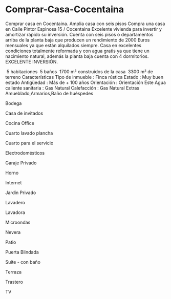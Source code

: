 # Comprar-Casa-Cocentaina
Comprar casa en Cocentaina. Amplia casa con seis pisos
Compra una casa en Calle Pintor Espinosa 15 / Cocentaina
Excelente vivienda para invertir y amortizar rápido su inversión. Cuenta con seis pisos o departamentos arriba de la planta baja que producen un rendimiento de 2000 Euros mensuales ya que están alquilados siempre. Casa en excelentes condiciones totalmente reformada y con agua gratis ya que tiene un nacimiento natural, además la planta baja cuenta con 4 dormitorios. EXCELENTE INVERSIÓN.

 5 habitaciones
 5 baños
 1700 m² construidos de la casa
 3300 m² de terreno
Características
Tipo de inmueble : Finca rústica
Estado : Muy buen estado
Antigüedad : Más de + 100 años
Orientación : Orientación Este
Agua caliente sanitaria : Gas Natural
Calefacción : Gas Natural
Extras
Amueblado,Armarios,Baño de huéspedes

Bodega

Casa de invitados

Cocina Office

Cuarto lavado plancha

Cuarto para el servicio

Electrodomésticos

Garaje Privado

Horno

Internet

Jardín Privado

Lavadero

Lavadora

Microondas

Nevera

Patio

Puerta Blindada

Suite - con baño

Terraza

Trastero

TV


